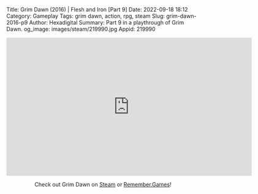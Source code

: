 Title: Grim Dawn (2016) | Flesh and Iron [Part 9]
Date: 2022-09-18 18:12
Category: Gameplay
Tags: grim dawn, action, rpg, steam
Slug: grim-dawn-2016-p9
Author: Hexadigital
Summary: Part 9 in a playthrough of Grim Dawn.
og_image: images/steam/219990.jpg
Appid: 219990

<center><iframe src="https://www.youtube.com/embed/6JYdtu_2ZGo?feature=oembed" allow="accelerometer; autoplay; encrypted-media; gyroscope; picture-in-picture" width="640" height="360" frameborder="0"></iframe>

Check out Grim Dawn on [Steam](https://store.steampowered.com/app/219990/?curator_clanid=34633900) or [Remember.Games](https://remember.games/game/178/)!</center>